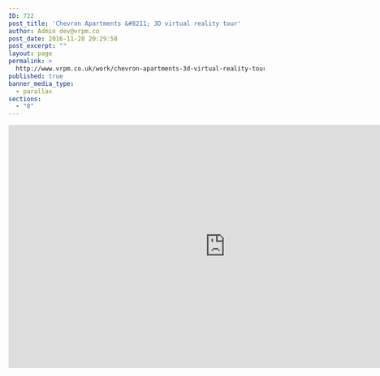 ```yaml
---
ID: 722
post_title: 'Chevron Apartments &#8211; 3D virtual reality tour'
author: Admin dev@vrpm.co
post_date: 2016-11-28 20:29:58
post_excerpt: ""
layout: page
permalink: >
  http://www.vrpm.co.uk/work/chevron-apartments-3d-virtual-reality-tour/
published: true
banner_media_type:
  - parallax
sections:
  - "0"
---
```

<iframe src="https://my.matterport.com/show/?m=9mJCQJzPGcH" width="853" height="480" frameborder="0" allowfullscreen="allowfullscreen"></iframe>